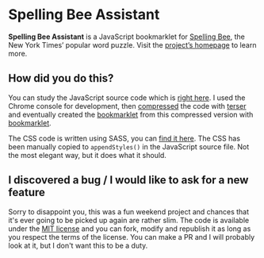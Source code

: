 # Spelling Bee Assistant

__Spelling Bee Assistant__ is a JavaScript bookmarklet for [Spelling Bee](https://www.nytimes.com/puzzles/spelling-bee), the New York Times’ popular word puzzle. Visit the [project’s homepage](https://draber.github.io/) to learn more.


## How did you do this?

You can study the JavaScript source code which is [right here](src/js/source.js). I used the Chrome console for development, then [compressed](code/compressed.js) the code with [terser](https://www.npmjs.com/package/terser) and eventually created the [bookmarklet](code/bookmarklet.js) from this compressed version with [bookmarklet](https://www.npmjs.com/package/bookmarklet).

The CSS code is written using SASS, you can [find it here](code/styles/scss/styles.scss). The CSS has been manually copied to `appendStyles()` in the JavaScript source file. Not the most elegant way, but it does what it should.


## I discovered a bug / I would like to ask for a new feature

Sorry to disappoint you, this was a fun weekend project and chances that it's ever going to be picked up again are rather slim. The code is available under the [MIT license](LICENSE.md) and you can fork, modify and republish it as long as you respect the terms of the license. You can make a PR and I will probably look at it, but I don't want this to be a duty.
